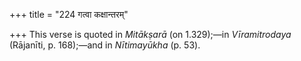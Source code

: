+++
title = "224 गत्वा कक्षान्तरम्"

+++
This verse is quoted in *Mitākṣarā* (on 1.329);—in *Vīramitrodaya*
(Rājanīti, p. 168);—and in *Nītimayūkha* (p. 53).


